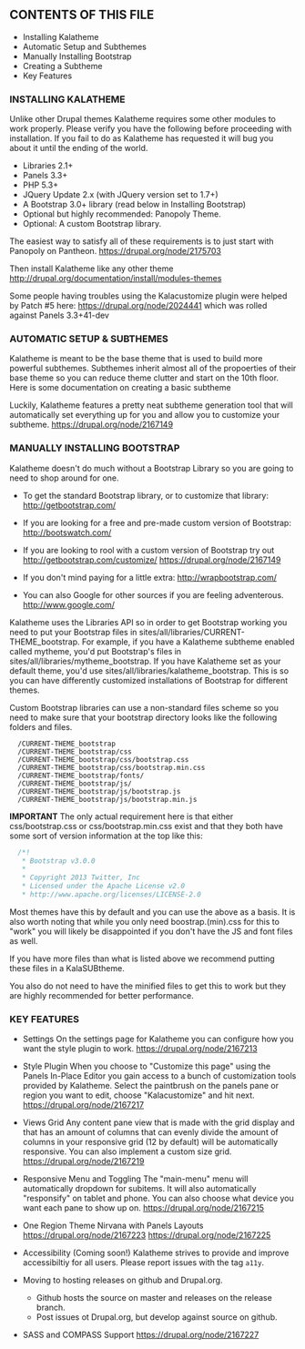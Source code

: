 
## CONTENTS OF THIS FILE


 * Installing Kalatheme
 * Automatic Setup and Subthemes
 * Manually Installing Bootstrap
 * Creating a Subtheme
 * Key Features

### INSTALLING KALATHEME

Unlike other Drupal themes Kalatheme requires some other modules to work
properly. Please verify you have the following before proceeding with
installation. If you fail to do as Kalatheme has requested it will bug
you about it until the ending of the world.

 * Libraries 2.1+
 * Panels 3.3+
 * PHP 5.3+
 * JQuery Update 2.x (with JQuery version set to 1.7+)
 * A Bootstrap 3.0+ library (read below in Installing Bootstrap)
 *  Optional but highly recommended: Panopoly Theme.
 * Optional: A custom Bootstrap library.

The easiest way to satisfy all of these requirements is to just start with
Panopoly on Pantheon.
https://drupal.org/node/2175703

Then install Kalatheme like any other theme
http://drupal.org/documentation/install/modules-themes

Some people having troubles using the Kalacustomize plugin were helped by
Patch #5 here: https://drupal.org/node/2024441
which was rolled against Panels 3.3+41-dev

### AUTOMATIC SETUP & SUBTHEMES

Kalatheme is meant to be the base theme that is used to build more powerful
subthemes. Subthemes inherit almost all of the propoerties of their base theme
so you can reduce theme clutter and start on the 10th floor. Here is some
documentation on creating a basic subtheme

Luckily, Kalatheme features a pretty neat subtheme generation tool that will
automatically set everything up for you and allow you to customize your
subtheme.
https://drupal.org/node/2167149


### MANUALLY INSTALLING BOOTSTRAP

Kalatheme doesn't do much without a Bootstrap Library so you are going to need
to shop around for one.

 * To get the standard Bootstrap library, or to customize that library:
 http://getbootstrap.com/

 * If you are looking for a free and pre-made custom version of Bootstrap:
 http://bootswatch.com/

 * If you are looking to rool with a custom version of Bootstrap try out
 http://getbootstrap.com/customize/
 https://drupal.org/node/2167149

 * If you don't mind paying for a little extra:
 http://wrapbootstrap.com/

 * You can also Google for other sources if you are feeling adventerous.
 http://www.google.com/

Kalatheme uses the Libraries API so in order to get Bootstrap working you need
to put your Bootstrap files in sites/all/libraries/CURRENT-THEME_bootstrap. For
example, if you have a Kalatheme subtheme enabled called mytheme, you'd put
Bootstrap's files in sites/all/libraries/mytheme_bootstrap. If you have
Kalatheme set as your default theme, you'd use
sites/all/libraries/kalatheme_bootstrap.
This is so you can have differently customized installations of Bootstrap for
different themes.

Custom Bootstrap libraries can use a non-standard files scheme so you need to
make sure that your bootstrap directory looks like the following folders and
files.
```
  /CURRENT-THEME_bootstrap
  /CURRENT-THEME_bootstrap/css
  /CURRENT-THEME_bootstrap/css/bootstrap.css
  /CURRENT-THEME_bootstrap/css/bootstrap.min.css
  /CURRENT-THEME_bootstrap/fonts/
  /CURRENT-THEME_bootstrap/js/
  /CURRENT-THEME_bootstrap/js/bootstrap.js
  /CURRENT-THEME_bootstrap/js/bootstrap.min.js
```

**IMPORTANT** The only actual requirement here is that either css/bootstrap.css or
css/bootstrap.min.css exist and that they both have some sort of version
information at the top like this:

```js
  /*!
   * Bootstrap v3.0.0
   *
   * Copyright 2013 Twitter, Inc
   * Licensed under the Apache License v2.0
   * http://www.apache.org/licenses/LICENSE-2.0

```
Most themes have this by default and you can use the above as a basis. It is
also worth noting that while you only need boostrap.(min).css for this to "work"
you will likely be disappointed if you don't have the JS and font files as well.

If you have more files than what is listed above we recommend putting these
files in a KalaSUBtheme.

You also do not need to have the minified files to get this to work but they are
highly recommended for better performance.

### KEY FEATURES

 * Settings
 On the settings page for Kalatheme you can configure how you want the style
 plugin to work.
 https://drupal.org/node/2167213

 * Style Plugin
 When you choose to "Customize this page" using the Panels In-Place Editor you
 gain access to a bunch of customization tools provided by Kalatheme. Select the
 paintbrush on the panels pane or region you want to edit, choose
 "Kalacustomize" and hit next.
 https://drupal.org/node/2167217

 * Views Grid
 Any content pane view that is made with the grid display and that has an
 amount of columns that can evenly divide the amount of columns in your
 responsive grid (12 by default) will be automatically responsive. You can
 also implement a custom size grid.
 https://drupal.org/node/2167219

 * Responsive Menu and Toggling
 The "main-menu" menu will automatically dropdown for subitems. It will also
 automatically "responsify" on tablet and phone. You can also choose what
 device you want each pane to show up on.
 https://drupal.org/node/2167215

 * One Region Theme Nirvana with Panels Layouts
 https://drupal.org/node/2167223
 https://drupal.org/node/2167225

 * Accessibility (Coming soon!)
 Kalatheme strives to provide and improve accessibiltiy for all users. Please
 report issues with the tag `a11y`.

* Moving to hosting releases on github and Drupal.org.
  * Github hosts the source on master and releases on the release branch.
  * Post issues ot Drupal.org, but develop against source on github.

* SASS and COMPASS Support
 https://drupal.org/node/2167227
